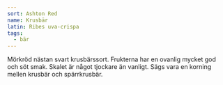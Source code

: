 ```yaml
---
sort: Ashton Red
name: Krusbär
latin: Ribes uva-crispa
tags:
  - bär
---
```


Mörkröd nästan svart krusbärssort. Frukterna har en ovanlig mycket god och söt smak. Skalet är något tjockare än vanligt. Sägs vara en korning mellen krusbär och spärrkrusbär.
